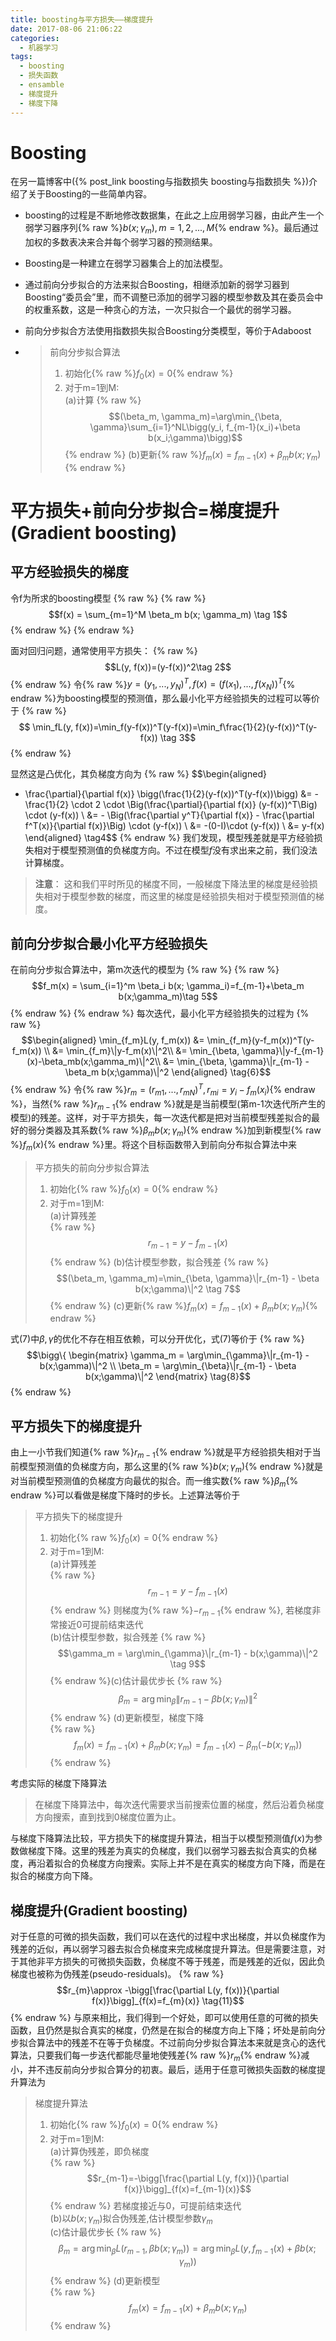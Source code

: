 ```yaml
---
title: boosting与平方损失——梯度提升
date: 2017-08-06 21:06:22
categories:
  - 机器学习
tags:
  - boosting
  - 损失函数
  - ensamble
  - 梯度提升
  - 梯度下降
---
```


# Boosting
在另一篇博客中({% post_link boosting与指数损失 boosting与指数损失 %})介绍了关于Boosting的一些简单内容。
- boosting的过程是不断地修改数据集，在此之上应用弱学习器，由此产生一个弱学习器序列{% raw %}$b(x;\gamma_m), m = 1, 2, ..., M${% endraw %}。最后通过加权的多数表决来合并每个弱学习器的预测结果。
- Boosting是一种建立在弱学习器集合上的加法模型。
- 通过前向分步拟合的方法来拟合Boosting，相继添加新的弱学习器到Boosting“委员会”里，而不调整已添加的弱学习器的模型参数及其在委员会中的权重系数，这是一种贪心的方法，一次只拟合一个最优的弱学习器。
- 前向分步拟合方法使用指数损失拟合Boosting分类模型，等价于Adaboost

- > 前向分步拟合算法
  > 1. 初始化{% raw %}$f_0(x)=0${% endraw %}
  > 2. 对于m=1到M:<br>(a)计算 <bt>{% raw %}$$(\beta_m, \gamma_m)=\arg\min_{\beta, \gamma}\sum_{i=1}^NL\bigg(y_i, f_{m-1}(x_i)+\beta b(x_i;\gamma)\bigg)$${% endraw %} (b)更新{% raw %}$f_m(x)=f_{m-1}(x)+\beta_m b(x; \gamma_m)${% endraw %}

# 平方损失+前向分步拟合=梯度提升(Gradient boosting)
## 平方经验损失的梯度
令f为所求的boosting模型
{% raw %}
{% raw %}$$f(x) = \sum_{m=1}^M \beta_m b(x; \gamma_m) \tag 1$${% endraw %}
{% endraw %}

面对回归问题，通常使用平方损失：
{% raw %}
$$L(y, f(x))=(y-f(x))^2\tag 2$$
{% endraw %}
令{% raw %}$y=(y_1,...,y_N)^T, f(x)=(f(x_1),...,f(x_N))^T${% endraw %}为boosting模型的预测值，那么最小化平方经验损失的过程可以等价于
{% raw %}
$$
\min_fL(y, f(x))=\min_f(y-f(x))^T(y-f(x))=\min_f\frac{1}{2}(y-f(x))^T(y-f(x))
\tag 3$$
{% endraw %}

显然这是凸优化，其负梯度方向为
{% raw %}
$$\begin{aligned}
- \frac{\partial}{\partial f(x)} \bigg(\frac{1}{2}(y-f(x))^T(y-f(x))\bigg)
&= - \frac{1}{2} \cdot 2 \cdot \Big(\frac{\partial}{\partial f(x)} (y-f(x))^T\Big) \cdot (y-f(x)) \\
&= - \Big(\frac{\partial y^T}{\partial f(x)} - \frac{\partial f^T(x)}{\partial f(x)}\Big) \cdot (y-f(x)) \\
&= -(0-I)\cdot (y-f(x)) \\
&= y-f(x)
\end{aligned} \tag4$$
{% endraw %}
我们发现，模型残差就是平方经验损失相对于模型预测值的负梯度方向。不过在模型$f$没有求出来之前，我们没法计算梯度。
> **注意**： 这和我们平时所见的梯度不同，一般梯度下降法里的梯度是经验损失相对于模型参数的梯度，而这里的梯度是经验损失相对于模型预测值的梯度。

## 前向分步拟合最小化平方经验损失
在前向分步拟合算法中，第m次迭代的模型为
{% raw %}
{% raw %}$$f_m(x) = \sum_{i=1}^m \beta_i b(x; \gamma_i)=f_{m-1}+\beta_m b(x;\gamma_m)\tag 5$${% endraw %}
{% endraw %}
每次迭代，最小化平方经验损失的过程为
{% raw %}
$$\begin{aligned}
\min_{f_m}L(y, f_m(x))
&= \min_{f_m}(y-f_m(x))^T(y-f_m(x)) \\
&= \min_{f_m}\|y-f_m(x)\|^2\\
&= \min_{\beta, \gamma}\|y-f_{m-1}(x)-\beta_mb(x;\gamma_m)\|^2\\
&= \min_{\beta, \gamma}\|r_{m-1} - \beta_m b(x;\gamma)\|^2
\end{aligned}
\tag{6}$$
{% endraw %}
令{% raw %}$r_{m}=(r_{m1},...,r_{mN})^T, r_{mi}=y_i - f_m(x_i)${% endraw %}，当然{% raw %}$r_{m-1}${% endraw %}就是是当前模型(第m-1次迭代所产生的模型)的残差。这样，对于平方损失，每一次迭代都是把对当前模型残差拟合的最好的弱分类器及其系数{% raw %}$\beta_mb(x;\gamma_m)${% endraw %}加到新模型{% raw %}$f_m(x)${% endraw %}里。将这个目标函数带入到前向分布拟合算法中来

> 平方损失的前向分步拟合算法
> 1. 初始化{% raw %}$f_0(x)=0${% endraw %}
> 2. 对于m=1到M:<br>(a)计算残差<br>{% raw %}$$r_{m-1}=y - f_{m-1}(x)$${% endraw %} (b)估计模型参数，拟合残差 <bt>{% raw %}$$(\beta_m, \gamma_m)=\min_{\beta, \gamma}\|r_{m-1} - \beta b(x;\gamma)\|^2 \tag 7$${% endraw %} (c)更新{% raw %}$f_m(x)=f_{m-1}(x)+\beta_m b(x; \gamma_m)${% endraw %}

式(7)中$\beta, \gamma$的优化不存在相互依赖，可以分开优化，式(7)等价于
{% raw %}
$$\bigg\{ \begin{matrix}
\gamma_m = \arg\min_{\gamma}\|r_{m-1} - b(x;\gamma)\|^2 \\
\beta_m = \arg\min_{\beta}\|r_{m-1} - \beta b(x;\gamma)\|^2
\end{matrix}
\tag{8}$$
{% endraw %}


## 平方损失下的梯度提升
由上一小节我们知道{% raw %}$r_{m-1}${% endraw %}就是平方经验损失相对于当前模型预测值的负梯度方向，那么这里的{% raw %}$b(x;\gamma_m)${% endraw %}就是对当前模型预测值的负梯度方向最优的拟合。而一维实数{% raw %}$\beta_m${% endraw %}可以看做是梯度下降时的步长。上述算法等价于

> 平方损失下的梯度提升
> 1. 初始化{% raw %}$f_0(x)=0${% endraw %}
> 2. 对于m=1到M:<br>(a)计算残差<br>{% raw %}$$r_{m-1}=y - f_{m-1}(x)$${% endraw %} 则梯度为{% raw %}$-r_{m-1}${% endraw %}, 若梯度非常接近0可提前结束迭代<br> (b)估计模型参数，拟合残差 <bt>{% raw %}$$\gamma_m = \arg\min_{\gamma}\|r_{m-1} - b(x;\gamma)\|^2 \tag 9$${% endraw %}(c)估计最优步长 <bt>{% raw %}$$\beta_m = \arg\min_{\beta}\|r_{m-1} - \beta b(x;\gamma_m)\|^2 \tag{10}$${% endraw %} (d)更新模型，梯度下降<br>{% raw %}$$f_m(x)=f_{m-1}(x)+\beta_m b(x; \gamma_m)=f_{m-1}(x)-\beta_m (-b(x; \gamma_m))$${% endraw %}

考虑实际的梯度下降算法
> 在梯度下降算法中，每次迭代需要求当前搜索位置的梯度，然后沿着负梯度方向搜索，直到找到0梯度位置为止。

与梯度下降算法比较，平方损失下的梯度提升算法，相当于以模型预测值$f(x)$为参数做梯度下降。这里的残差为真实的负梯度，我们以弱学习器去拟合真实的负梯度，再沿着拟合的负梯度方向搜索。实际上并不是在真实的梯度方向下降，而是在拟合的梯度方向下降。

## 梯度提升(Gradient boosting)
对于任意的可微的损失函数，我们可以在迭代的过程中求出梯度，并以负梯度作为残差的近似，再以弱学习器去拟合负梯度来完成梯度提升算法。但是需要注意，对于其他非平方损失的可微损失函数，负梯度不等于残差，而是残差的近似，因此负梯度也被称为伪残差(pseudo-residuals)。
{% raw %}
$$r_{m}\approx -\bigg[\frac{\partial L(y, f(x))}{\partial f(x)}\bigg]_{f(x)=f_{m}(x)} \tag{11}$$
{% endraw %}
与原来相比，我们得到一个好处，即可以使用任意的可微的损失函数，且仍然是拟合真实的梯度，仍然是在拟合的梯度方向上下降；坏处是前向分步拟合算法中的残差不在等于负梯度。不过前向分步拟合算法本来就是贪心的迭代算法，只要我们每一步迭代都能尽量地使残差{% raw %}$r_{m}${% endraw %}减小，并不违反前向分步拟合算分的初衷。最后，适用于任意可微损失函数的梯度提升算法为

> 梯度提升算法
> 1. 初始化{% raw %}$f_0(x)=0${% endraw %}
> 2. 对于m=1到M:<br>(a)计算伪残差，即负梯度<br>{% raw %}$$r_{m-1}=-\bigg[\frac{\partial L(y, f(x))}{\partial f(x)}\bigg]_{f(x)=f_{m-1}(x)}$${% endraw %} 若梯度接近与0，可提前结束迭代<br> (b)以$b(x;\gamma_m)$拟合伪残差,估计模型参数$\gamma_m$<br>(c)估计最优步长 <bt>{% raw %}$$\beta_m = \arg\min_{\beta}L(r_{m-1}, \beta b(x;\gamma_m)) = \arg\min_{\beta}L(y, f_{m-1}(x)+\beta b(x;\gamma_m)) $${% endraw %} (d)更新模型<br>{% raw %}$$f_m(x)=f_{m-1}(x)+\beta_m b(x; \gamma_m)$${% endraw %}


<div id="container"></div>
<link rel="stylesheet" href="https://imsun.github.io/gitment/style/default.css">
<script src="https://imsun.github.io/gitment/dist/gitment.browser.js"></script>
<script>
var gitment = new Gitment({
  id: 'boosting_square_loss',
  title: 'boosting与平方损失——梯度提升',
  owner: 'yiyang186',
  repo: 'blog_comment',
  oauth: {
    client_id: '2786ddc8538588bfc0c8',
    client_secret: '83713f049f4b7296d27fe579a30cdfe9e2e45215',
  },
})
gitment.render('container')
</script>